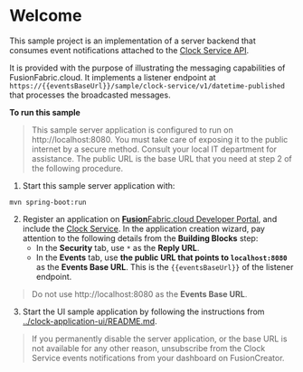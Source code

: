 # Welcome

This sample project is an implementation of a server backend that consumes event notifications attached to the [Clock Service API](https://developer.fusionfabric.cloud/api/clock-v1-5ce28ddc-dbbc-11e9-9d36-2a2ae2dbcce4/docs). 

It is provided with the purpose of illustrating the messaging capabilities of FusionFabric.cloud. It implements a listener endpoint at `https://{{eventsBaseUrl}}/sample/clock-service/v1/datetime-published` that processes the broadcasted messages.


**To run this sample**

> This sample server application is configured to run on http://localhost:8080. You must take care of exposing it to the public internet by a secure method. Consult your local IT department for assistance. The public URL is the base URL that you need at step 2 of the following procedure.

1. Start this sample server application with:

```
mvn spring-boot:run
```

2. Register an application on [**Fusion**Fabric.cloud Developer Portal](https://developer.fusionfabric.cloud), and include the [Clock Service](https://developer.fusionfabric.cloud/api/clock-v1-5ce28ddc-dbbc-11e9-9d36-2a2ae2dbcce4/docs).  In the application creation wizard, pay attention to the following details from the **Building Blocks** step:
   + In the **Security** tab, use `*` as the **Reply URL**.
   + In the **Events** tab, use **the public URL that points to `localhost:8080`** as the **Events Base URL**. This is the `{{eventsBaseUrl}}` of the listener endpoint.

> Do not use http://localhost:8080 as the **Events Base URL**.

3. Start the UI sample application by following the instructions from [../clock-application-ui/README.md](../clock-application-ui/README.md). 

> If you permanently disable the server application, or the base URL is not available for any other reason, unsubscribe from the Clock Service events notifications from your dashboard on FusionCreator.